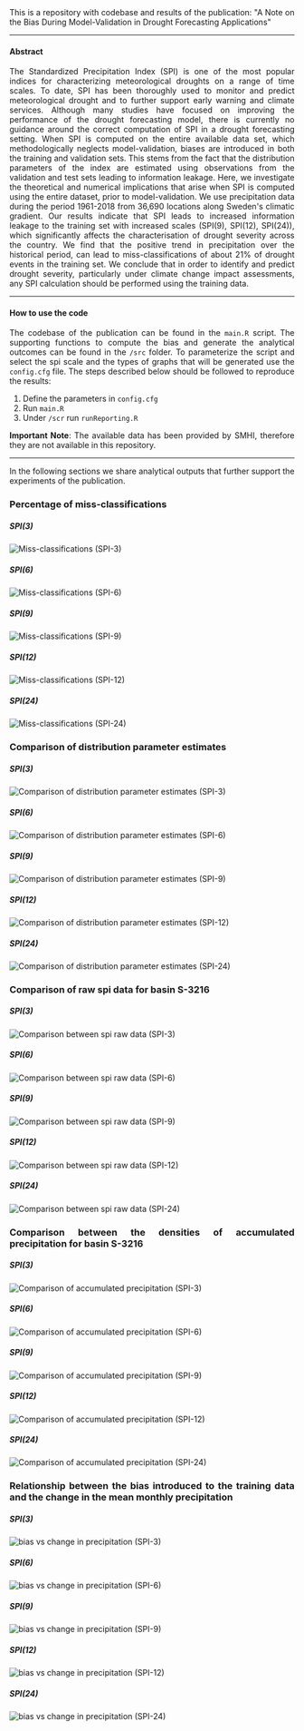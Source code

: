 <div style="text-align: justify">
This is a repository with codebase and results of the publication: "A Note on the Bias During Model-Validation in Drought Forecasting Applications"

<hr>

#### Abstract

The Standardized Precipitation Index (SPI) is one of the most popular indices for characterizing meteorological  droughts on a range of time scales.  To date, SPI has been thoroughly used to monitor and predict meteorological drought and to further support early warning and climate services. Although many studies have focused on improving the performance of the drought forecasting model, there is currently no guidance around the correct computation of SPI in a drought forecasting setting. When SPI is computed on the entire available data set, which methodologically neglects model-validation, biases are introduced in both the training and validation sets. This stems from the fact that the distribution parameters of the index are estimated using observations from the validation and test sets leading to information leakage. Here, we investigate the theoretical and numerical implications that arise when SPI is computed using the entire dataset, prior to model-validation. We use precipitation data during the period 1961-2018 from 36,690 locations along Sweden's climatic gradient. Our results indicate that SPI leads to increased information leakage to the training set with increased scales (SPI(9), SPI(12), SPI(24)), which significantly affects the characterisation of drought severity across the country. We find that the positive trend in precipitation over the historical period, can lead to miss-classifications of about 21% of drought events in the training set. We conclude that in order to identify and predict drought severity, particularly under climate change impact assessments, any SPI calculation should be performed using the training data.
<hr>

#### How to use the code

The codebase of the publication can be found in the `main.R` script. The supporting functions to compute the bias and generate the analytical outcomes can be found in the `/src` folder. To parameterize the script and select the spi scale and the types of graphs that will be generated use the `config.cfg` file. The steps described below should be followed to reproduce the results:

1. Define the parameters in `config.cfg`
2. Run `main.R`
3. Under `/scr` run `runReporting.R`

**Important Note**: The available data has been provided by SMHI, therefore they are not available in this repository.


<hr>
In the following sections we share analytical outputs that further support the experiments of the publication.

### Percentage of miss-classifications
##### SPI(3)
![Miss-classifications (SPI-3)](outputs/Transition_plot_spi3.jpg)
##### SPI(6)
![Miss-classifications (SPI-6)](outputs/Transition_plot_spi6.jpg)
##### SPI(9)
![Miss-classifications (SPI-9)](outputs/Transition_plot_spi9.jpg)
##### SPI(12)
![Miss-classifications (SPI-12)](outputs/Transition_plot_spi12.jpg)
##### SPI(24)
![Miss-classifications (SPI-24)](outputs/Transition_plot_spi24.jpg)

### Comparison of distribution parameter estimates

##### SPI(3)
![Comparison of distribution parameter estimates (SPI-3)](outputs/distribution_parameters3.jpg)
##### SPI(6)
![Comparison of distribution parameter estimates (SPI-6)](outputs/distribution_parameters6.jpg)
##### SPI(9)
![Comparison of distribution parameter estimates (SPI-9)](outputs/distribution_parameters9.jpg)
##### SPI(12)
![Comparison of distribution parameter estimates (SPI-12)](outputs/distribution_parameters12.jpg)
##### SPI(24)
![Comparison of distribution parameter estimates (SPI-24)](outputs/distribution_parameters24.jpg)

### Comparison of raw spi data for basin S-3216

##### SPI(3)
![Comparison between spi raw data (SPI-3)](outputs/station_3357_scale_3.jpg)
##### SPI(6)
![Comparison between spi raw data (SPI-6)](outputs/station_3357_scale_6.jpg)
##### SPI(9)
![Comparison between spi raw data (SPI-9)](outputs/station_3357_scale_9.jpg)
##### SPI(12)
![Comparison between spi raw data (SPI-12)](outputs/station_3357_scale_12.jpg)
##### SPI(24)
![Comparison between spi raw data (SPI-24)](outputs/station_3357_scale_24.jpg)

### Comparison between the densities of accumulated precipitation for basin S-3216

##### SPI(3)
![Comparison of accumulated precipitation (SPI-3)](outputs/biasTrendGrowth_scale3.jpg)
##### SPI(6)
![Comparison of accumulated precipitation (SPI-6)](outputs/compareAccumDens_station_3357_scale_6.jpg)
##### SPI(9)
![Comparison of accumulated precipitation (SPI-9)](outputs/compareAccumDens_station_3357_scale_9.jpg)
##### SPI(12)
![Comparison of accumulated precipitation (SPI-12)](outputs/compareAccumDens_station_3357_scale_12.jpg)
##### SPI(24)
![Comparison of accumulated precipitation (SPI-24)](outputs/compareAccumDens_station_3357_scale_24.jpg)


### Relationship between the bias introduced to the training data and the change in the mean monthly precipitation

##### SPI(3)
![bias vs change in precipitation (SPI-3)](outputs/biasTrendGrowth_scale3.jpg)
##### SPI(6)
![bias vs change in precipitation (SPI-6)](outputs/biasTrendGrowth_scale6.jpg)
##### SPI(9)
![bias vs change in precipitation (SPI-9)](outputs/biasTrendGrowth_scale9.jpg)
##### SPI(12)
![bias vs change in precipitation (SPI-12)](outputs/biasTrendGrowth_scale12.jpg)
##### SPI(24)
![bias vs change in precipitation (SPI-24)](outputs/biasTrendGrowth_scale24.jpg)

</div>
